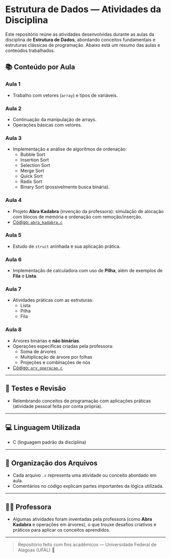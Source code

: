 # Estrutura de Dados — Atividades da Disciplina

Este repositório reúne as atividades desenvolvidas durante as aulas da disciplina de **Estrutura de Dados**, abordando conceitos fundamentais e estruturas clássicas de programação. Abaixo está um resumo das aulas e conteúdos trabalhados.

## 📚 Conteúdo por Aula

### Aula 1
- Trabalho com vetores (`array`) e tipos de variáveis.

### Aula 2
- Continuação da manipulação de arrays.
- Operações básicas com vetores.

### Aula 3
- Implementação e análise de algoritmos de ordenação:
  - Bubble Sort
  - Insertion Sort
  - Selection Sort
  - Merge Sort
  - Quick Sort
  - Radix Sort
  - Binary Sort (possivelmente busca binária).

### Aula 4
- Projeto **Abra Kadabra** (invenção da professora): simulação de alocação com blocos de memória e ordenação com remoção/inserção.
- [Código: `abra_kadabra.c`](./abra_kadabra.c)

### Aula 5
- Estudo de `struct` aninhada e sua aplicação prática.

### Aula 6
- Implementação de calculadora com uso de **Pilha**, além de exemplos de **Fila** e **Lista**.

### Aula 7
- Atividades práticas com as estruturas:
  - Lista
  - Pilha
  - Fila

### Aula 8
- Árvores binárias e **não binárias**.
- Operações específicas criadas pela professora:
  - Soma de árvores
  - Multiplicação de árvore por folhas
  - Projeções e combinações de nós
- [Código: `arv_operacao.c`](./arv_operacao.c)

---

## 🧪 Testes e Revisão

- Relembrando conceitos de programação com aplicações práticas (atividade pessoal feita por conta própria).

---

## 💻 Linguagem Utilizada

- C (linguagem padrão da disciplina)

---

## 📁 Organização dos Arquivos

- Cada arquivo `.c` representa uma atividade ou conceito abordado em aula.
- Comentários no código explicam partes importantes da lógica utilizada.

---

## 👩‍🏫 Professora

- Algumas atividades foram inventadas pela professora (como **Abra Kadabra** e operações em árvores), o que trouxe desafios criativos e práticos para aplicar os conceitos aprendidos.

---

> Repositório feito com fins acadêmicos — Universidade Federal de Alagoas (UFAL) 📍
